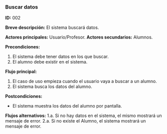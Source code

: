 ### Buscar datos

**ID:** 002

**Breve descripción:** El sistema buscará datos.

**Actores principales:** Usuario/Profesor.
**Actores secundarios:** Alumnos.

**Precondiciones:**

1. El sistema debe tener datos en los que buscar.
2. El alumno debe existir en el sistema. 

**Flujo principal:**
1. El caso de uso empieza cuando el usuario vaya a buscar a un alumno.
2. El sistema busca los datos del alumno.

**Postcondiciones:**
* El sistema muestra los datos del alumno por pantalla.

**Flujos alternativos:**
1.a. Si no hay datos en el sistema, el mismo mostrará un mensaje de error.
2.a. Si no existe el Alumno, el sistema mostrará un mensaje de error.
